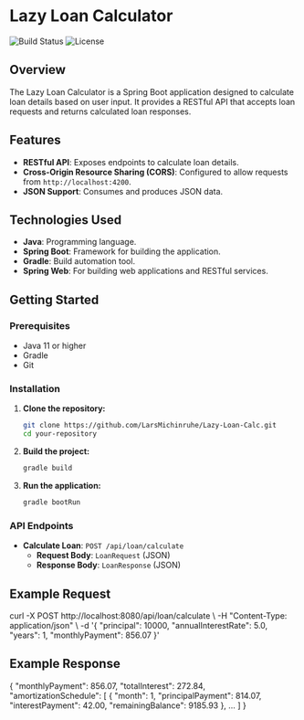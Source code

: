 # Lazy Loan Calculator

![Build Status](https://img.shields.io/badge/build-passing-brightgreen)
![License](https://img.shields.io/badge/license-MIT-blue)

## Overview
The Lazy Loan Calculator is a Spring Boot application designed to calculate loan details based on user input. It provides a RESTful API that accepts loan requests and returns calculated loan responses.

## Features
- **RESTful API**: Exposes endpoints to calculate loan details.
- **Cross-Origin Resource Sharing (CORS)**: Configured to allow requests from `http://localhost:4200`.
- **JSON Support**: Consumes and produces JSON data.

## Technologies Used
- **Java**: Programming language.
- **Spring Boot**: Framework for building the application.
- **Gradle**: Build automation tool.
- **Spring Web**: For building web applications and RESTful services.



## Getting Started

### Prerequisites
- Java 11 or higher
- Gradle
- Git

### Installation
1. **Clone the repository:**
   ```sh
   git clone https://github.com/LarsMichinruhe/Lazy-Loan-Calc.git
   cd your-repository
   ```

2. **Build the project:**
   ```sh
   gradle build
   ```

3. **Run the application:**
   ```sh
   gradle bootRun
   ```

### API Endpoints
- **Calculate Loan**: `POST /api/loan/calculate`
  - **Request Body**: `LoanRequest` (JSON)
  - **Response Body**: `LoanResponse` (JSON)

## Example Request
curl -X POST http://localhost:8080/api/loan/calculate \ -H "Content-Type: application/json" \ -d '{ "principal": 10000, "annualInterestRate": 5.0, "years": 1, "monthlyPayment": 856.07 }'



## Example Response
{ "monthlyPayment": 856.07, "totalInterest": 272.84, "amortizationSchedule": [ { "month": 1, "principalPayment": 814.07, "interestPayment": 42.00, "remainingBalance": 9185.93 }, … ] }

